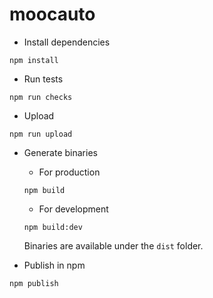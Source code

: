 # moocauto


* Install dependencies
```
npm install
```

* Run tests
```
npm run checks
```

* Upload
```
npm run upload
```

* Generate binaries
	* For production

	```
	npm build
	```
	* For development

	```
	npm build:dev
	```
	Binaries are available under the ``dist`` folder.

* Publish in npm
```
npm publish
```
